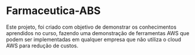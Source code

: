 # Farmaceutica-ABS
Este projeto, foi criado com objetivo de demonstrar os conhecimentos aprendidos no curso, fazendo uma demonstração de ferramentas AWS que podem ser implementadas em qualquer empresa que não utiliza o cloud AWS para redução de custos.
